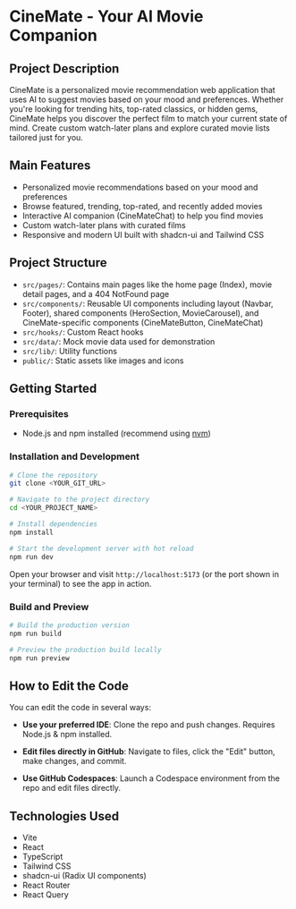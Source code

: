 # CineMate - Your AI Movie Companion

## Project Description

CineMate is a personalized movie recommendation web application that uses AI to suggest movies based on your mood and preferences. Whether you're looking for trending hits, top-rated classics, or hidden gems, CineMate helps you discover the perfect film to match your current state of mind. Create custom watch-later plans and explore curated movie lists tailored just for you.

## Main Features

- Personalized movie recommendations based on your mood and preferences
- Browse featured, trending, top-rated, and recently added movies
- Interactive AI companion (CineMateChat) to help you find movies
- Custom watch-later plans with curated films
- Responsive and modern UI built with shadcn-ui and Tailwind CSS

## Project Structure

- `src/pages/`: Contains main pages like the home page (Index), movie detail pages, and a 404 NotFound page
- `src/components/`: Reusable UI components including layout (Navbar, Footer), shared components (HeroSection, MovieCarousel), and CineMate-specific components (CineMateButton, CineMateChat)
- `src/hooks/`: Custom React hooks
- `src/data/`: Mock movie data used for demonstration
- `src/lib/`: Utility functions
- `public/`: Static assets like images and icons

## Getting Started

### Prerequisites

- Node.js and npm installed (recommend using [nvm](https://github.com/nvm-sh/nvm#installing-and-updating))

### Installation and Development

```sh
# Clone the repository
git clone <YOUR_GIT_URL>

# Navigate to the project directory
cd <YOUR_PROJECT_NAME>

# Install dependencies
npm install

# Start the development server with hot reload
npm run dev
```

Open your browser and visit `http://localhost:5173` (or the port shown in your terminal) to see the app in action.

### Build and Preview

```sh
# Build the production version
npm run build

# Preview the production build locally
npm run preview
```

## How to Edit the Code

You can edit the code in several ways:


- **Use your preferred IDE**: Clone the repo and push changes. Requires Node.js & npm installed.

- **Edit files directly in GitHub**: Navigate to files, click the "Edit" button, make changes, and commit.

- **Use GitHub Codespaces**: Launch a Codespace environment from the repo and edit files directly.

## Technologies Used

- Vite
- React
- TypeScript
- Tailwind CSS
- shadcn-ui (Radix UI components)
- React Router
- React Query
